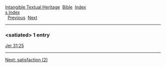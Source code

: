 [Intangible Textual Heritage](../../index)  [Bible](../index) 
[Index](index)   
[s Index](_s_)  
  [Previous](c09803)  [Next](c09805) 

------------------------------------------------------------------------

### &lt;satiated&gt; 1 entry

[Jer 31:25](../kjv/jer031.htm#025)  

------------------------------------------------------------------------

[Next: satisfaction (2)](c09805)

